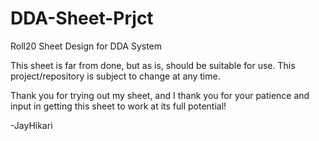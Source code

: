 # DDA-Sheet-Prjct
Roll20 Sheet Design for DDA System

This sheet is far from done, but as is, should be suitable for use. This project/repository is subject to change at any time.

Thank you for trying out my sheet, and I thank you for your patience and input in getting this sheet to work at its full potential!

-JayHikari
